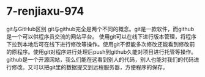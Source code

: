 # 7-renjiaxu-974
git与GitHub区别
git与github完全是两个不同的概念。git是一款软件，而github是一个可以供程序员交流的网站平台。
使用git可以在线下进行版本管理，将程序下拉到本地后可在线下进行修改等操作。使用git不但能多次修改还能看到修改前的原程序。使用git对程序进行处理后push到github久能对项目进行托管等操作。
github是一个开源网站，我么们能在这看到别人的代码，别人也能对我们的代码进行修改。又可以把git里的数据提交到远程服务器，方便程序的保存。
